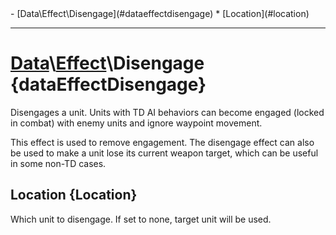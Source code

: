 <div id="toc" markdown="1">
- [Data\Effect\Disengage](#dataeffectdisengage)
  * [Location](#location)

</div>

***

# [](dcei.engine.proto.Effect.disengage)**[Data](Data)\\[Effect](Data-Effect)\Disengage** {dataEffectDisengage}
Disengages a unit. Units with TD AI behaviors can become engaged (locked in combat) with enemy units and ignore waypoint movement.

[](manual-wiki-start)
This effect is used to remove engagement. The disengage effect can also be used to make a unit lose its current weapon target, which can be useful in some non-TD cases.
[](manual-wiki-end)

## [](dcei.engine.proto.EffectDisengage.location)**Location** {Location}
Which unit to disengage. If set to none, target unit will be used.

[](manual-wiki-start)

[](manual-wiki-end)

